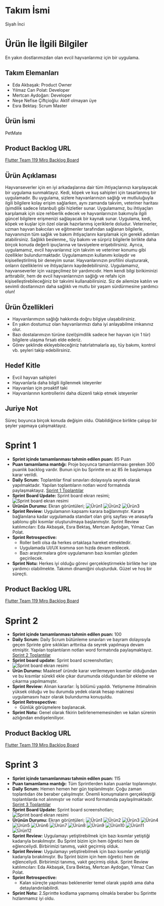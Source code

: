 # Takım İsmi
Siyah İnci
# Ürün İle İlgili Bilgiler
En yakın dostlarımızdan olan evcil hayvanlarımız için bir uygulama.
## Takım Elemanları
* Eda Akbaşak: Product Owner
* Yılmaz Can Polat: Developer
* Mertcan Aydoğan: Developer
* Neşe Nefise Çiftçioğlu: Aktif olmayan üye
* Esra Bektaş: Scrum Master
## Ürün İsmi
PetMate
## Product Backlog URL
[Flutter Team 119 Miro Backlog Board](https://miro.com/app/board/uXjVMAgGfjw=/?share_link_id=652661104250)
## Ürün Açıklaması
Hayvanseverler için en iyi arkadaşlarına dair tüm ihtiyaçlarınızı karşılayacak bir uygulama sunmaktayız. Kedi, köpek ve kuş sahipleri için tasarlanmış bir uygulamadır. Bu uygulama, sizlere hayvanlarınızın sağlığı ve mutluluğuyla ilgili bilgilere kolay erişim sağlarken, aynı zamanda takvim, veteriner haritası (şimdilik sadece İstanbul) gibi hizletler sunar.
Uygulamamız, bu ihtiyaçları karşılamak için size rehberlik edecek ve hayvanlarınızın bakımıyla ilgili güncel bilgilere erişmenizi sağlayacak bir kaynak sunar.
Uygulama, kedi, köpek ve kuşlar için özel olarak hazırlanmış içeriklerle doludur. Veterinerler, uzman hayvan bakıcıları ve eğitmenler tarafından sağlanan bilgilerle, hayvanınızın tüm sağlık ve bakım ihtiyaçlarını karşılamak için gerekli adımları atabilirsiniz. Sağlıklı beslenme,, tüy bakımı ve sürpriz bilgilerle birlikte daha birçok konuda değerli ipuçlarına ve tavsiyelere erişebilirsiniz.
Ayrıca, uygulamamız, evcil hayvanlarınız için takvim ve veteriner konumu gibi özellikler bulundurmaktadır.
Uygulamamızın kullanımı kolaydır ve kişiselleştirilmiş bir deneyim sunar. Hayvanlarınızın profilini oluşturarak, onların özelliklerini ve ihtiyaçlarını kaydedebilirsiniz.
Uygulamamız, hayvanseverler için vazgeçilmez bir yardımcıdır. Hem kendi bilgi birikiminizi arttırabilir, hem de evcil hayvanlarınızın sağlığı ve refahı için kişiselleştirebileceğiniz bir takvimi kullanabilirsiniz. Siz de ailemize katılın ve sevimli dostlarınızın daha sağlıklı ve mutlu bir yaşam sürdürmesine yardımcı olun!
## Ürün Özellikleri
* Hayvanlarımızın sağlığı hakkında doğru bilgiye ulaşabilirsiniz.
* En yakın dostumuz olan hayvanlarımızı daha iyi anlayabilme imkanınız olur.
* Bazı dostalarımızın türüne özel(şimdilik sadece her hayvan için 1 tür) bilgilere ulaşma fırsatı elde ederiz.
* Görev şeklinde ekleyebileceğiniz hatırlatmalarla aşı, tüy bakımı, kontrol vb. şeyleri takip edebilirsiniz.
## Hedef Kitle
* Evcil hayvan sahipleri
* Hayvanlarla daha bilgili ilgilenmek isteyenler
* Hayvanları için proaktif taki
* Hayvanlarının kontrollerini daha düzenli takip etmek isteyenler
## Juriye Not
Süreç boyunca birçok konuda değişim oldu. Olabildiğince birlikte çalışıp bir şeyler yapmaya çalışmaktayız.
# Sprint 1
* **Sprint içinde tamamlanması tahmin edilen puan:** 85 Puan
* **Puan tamamlama mantığı:** Proje boyunca tamamlanması gereken 300 puanlık backlog vardır. Bunun için bu Sprintte en az 85 ile başlamaya karar verildi.
* **Daily Scrum:** Toplantılar final sınavları dolayısıyla seyrek olarak yapılmaktadır. Yapılan toplantıların notları word formatında paylaşmaktayız. [Sprint 1 Toplantılar](/Project%20Managment/Sprint1Documents/Toplantı%20Notları.docx)
* **Sprint Board Update:** Sprint board ekran resimi;
![Sprint board ekran resimi](/Project%20Managment/Sprint1Documents/Sprint%201.jpg)
* **Ürünün Durumu:** Ekran görüntüleri;
![Ürün1](/Project%20Managment/Sprint1Documents/Uygulama%20Giriş%20Ekranı.jpg)
![Ürün2](/Project%20Managment/Sprint1Documents/Uygulama%20Ana%20Ekran.png)
![Ürün3](/Project%20Managment/Sprint1Documents/Uygulama%20GİF.gif)
* **Sprint Review:** Uygulamanın kapsamı karara bağlanmıştır. Karara bağlanılana kadar uygulamada standart olan giriş sayfası ve anasayfa şablonu gibi kısımlar oluşturulmaya başlanmıştır. Sprint Review katılımcıları: Eda Akbaşak, Esra Bektaş, Mertcan Aydoğan, Yılmaz Can Polat.
* **Sprint Retrospective:**
  - Roller belli olsa da herkes ortaklaşa hareket etmektedir.
  - Uygulamada UI/UX kısmına son hızda devam edilecek.
  - Bazı araştırmalara göre uygulamanın bazı kısımları gözden geçirilecek.
* **Sprint Notu:** Herkes iyi olduğu görevi gerçekleştirmekle birlikte her işte yardımcı olabilmekte. Takımın dinamiğini oluşturduk. Güzel ve hoş bir süreçti.
## Product Backlog URL
[Flutter Team 119 Miro Backlog Board](https://miro.com/app/board/uXjVMAgGfjw=/?share_link_id=652661104250)
# Sprint 2
* **Sprint içinde tamamlanması tahmin edilen puan:** 100
*  **Daily Scrum:** Daily Scrum bütünleme sınavları ve bayram dolayısıyla geçen Sprinte göre sıklıkları arttırılsa da seyrek yapılmaya devam etmişitir. Yapılan toplantıların notları word formatında paylaşmaktayız. [Sprint 2 Toplantılar](Project%20Managment/Sprint2Documents/Toplantı%20Notları%20(1).docx)
*  **Sprint board update:** Sprint board screenshotları;
![Sprint board ekran resimi](/Project%20Managment/Sprint2Documents/Sprint2.png)
*  **Ürün Durumu:** Maalesef üründe karar verilemeyen kısımlar olduğundan ve bu kısımlar sürekli ekle çıkar durumunda olduğundan bir ekleme ve çıkarma yapılmamıştır.
*  **Sprint Review:** Alınan kararlar: İş bölümü yapıldı. Yetişmeme ihtimalinin yüksek olduğu ve bu durumda yedek olarak hesap makinesi uygulamasını hazır olarak bulundurma konuşuldu.
*  **Sprint Retrospective:**
   - Günlük görüşmelere başlanacak.
*  **Sprint Notu:** Genel olarak fikirin belirlenememesinden ve kalan sürenin azlığından endişeleniliyor.
## Product Backlog URL
[Flutter Team 119 Miro Backlog Board](https://miro.com/app/board/uXjVMAgGfjw=/?share_link_id=652661104250)
# Sprint 3
* **Sprint içinde tamamlanması tahmin edilen puan:** 115
* **Puan tamamlama mantığı:** Tüm Sprintlerden kalan puanlar toplanmıştır.
* **Daily Scrum:** Hemen hemen her gün toplanılmıştır. Çoğu zaman toplantıdan öte beraber çalışılmıştır. Önemli konuşmaların gerçekleştiği toplantılarda not alınmıştır ve notlar word formatında paylaşılmaktadır. [Sprint 3 Toplantılar](Project%20Managment/Sprint3Documents/Toplantı%20Notları.docx)
* **Sprint Board Update:** Sprint board screenshotları;
![Sprint board ekran resimi](/Project%20Managment/Sprint3Documents/Sprint3.png)
* **Ürünün Durumu:** Ekran görüntüleri;
![Ürün1](/Project%20Managment/Sprint3Documents/Giriş%Ekranı.jpg)
![Ürün2](/Project%20Managment/Sprint3Documents/KayıtEkranı.jpg)
![Ürün3](/Project%20Managment/Sprint3Documents/Profil1.jpg)
![Ürün4](/Project%20Managment/Sprint3Documents/Profil2.jpg)
![Ürün5](/Project%20Managment/Sprint3Documents/Profil3.jpg)
![Ürün6](/Project%20Managment/Sprint3Documents/Profil4.jpg)
![Ürün7](/Project%20Managment/Sprint3Documents/BilgiEkranı1.png)
![Ürün8](/Project%20Managment/Sprint3Documents/BilgiEkranı2.png)
![Ürün9](/Project%20Managment/Sprint3Documents/BilgiEkranı3.png)
![Ürün10](/Project%20Managment/Sprint3Documents/BilgiEkranı4.png)
![Ürün11](/Project%20Managment/Sprint3Documents/HaritaEkranı.png)
![Ürün12](/Project%20Managment/Sprint3Documents/TakvimEkranı.png)
* **Sprint Review:** Uygulamayı yetiştirebilmek için bazı kısımlar yetiştiği kadarıyla bırakılmıştır. Bu Sprint bizim için hem öğretici hem de eğlenceliydi. Birbirimizi tanımış, vakit geçirmiş olduk.
* **Sprint Review:** Uygulamayı yetiştirebilmek için bazı kısımlar yetiştiği kadarıyla bırakılmıştır. Bu Sprint bizim için hem öğretici hem de eğlenceliydi. Birbirimizi tanımış, vakit geçirmiş olduk. Sprint Review katılımcıları: Eda Akbaşak, Esra Bektaş, Mertcan Aydoğan, Yılmaz Can Polat.
* **Sprint Retrospective:**
  - Kalan süreçte yapılması beklenenler temel olarak yapıldı ama daha detaylandırılabilirdi.
* **Sprint Notu:** 2.Sprintte kodlama yapmamış olmakla beraber bu Sprintte hızlanmamız iyi oldu.
